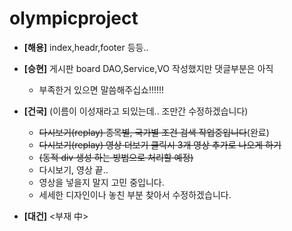 # olympicproject
+ <b>[해용]</b> index,headr,footer 등등..

+ <b>[승현]</b> 게시판 board DAO,Service,VO 작성했지만 댓글부분은 아직
  - 부족한거 있으면 말씀해주십쇼!!!!!!
    
+ <b>[건국]</b> (이름이 이성재라고 되있는데.. 조만간 수정하겠습니다)
    - ~~다시보기(replay) 종목별, 국가별 조건 검색 작업중입니다~~(완료)
    - ~~다시보기(replay) 영상 더보기 클릭시 3개 영상 추가로 나오게 하기~~
     - ~~(동적 div 생성 하는 방법으로 처리할 예정)~~
    - 다시보기, 영상 끝.. 
     - 영상을 넣을지 말지 고민 중입니다.
     - 세세한 디자인이나 놓친 부분 찾아서 수정하겠습니다.

+ <b>[대건]</b>   <부재 中>
